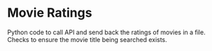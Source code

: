 # Movie Ratings

Python code to call API and send back the ratings of movies in a file. Checks to ensure the movie title being searched exists.
